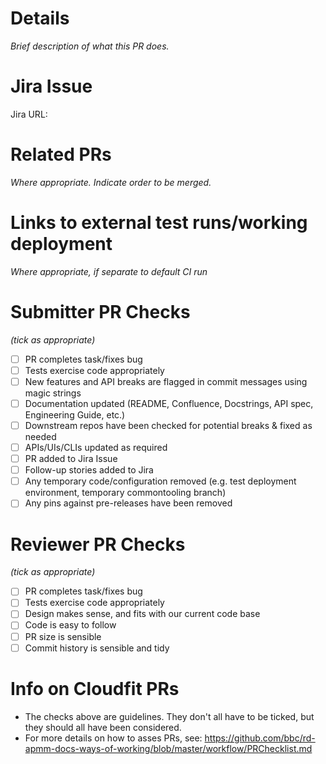 # Details
_Brief description of what this PR does._

# Jira Issue
Jira URL:

# Related PRs
_Where appropriate. Indicate order to be merged._

# Links to external test runs/working deployment
_Where appropriate, if separate to default CI run_

# Submitter PR Checks
_(tick as appropriate)_

- [ ] PR completes task/fixes bug
- [ ] Tests exercise code appropriately
- [ ] New features and API breaks are flagged in commit messages using magic strings
- [ ] Documentation updated (README, Confluence, Docstrings, API spec, Engineering Guide, etc.)
- [ ] Downstream repos have been checked for potential breaks & fixed as needed
- [ ] APIs/UIs/CLIs updated as required
- [ ] PR added to Jira Issue
- [ ] Follow-up stories added to Jira
- [ ] Any temporary code/configuration removed (e.g. test deployment environment, temporary commontooling branch)
- [ ] Any pins against pre-releases have been removed

# Reviewer PR Checks
_(tick as appropriate)_

- [ ] PR completes task/fixes bug
- [ ] Tests exercise code appropriately
- [ ] Design makes sense, and fits with our current code base
- [ ] Code is easy to follow
- [ ] PR size is sensible
- [ ] Commit history is sensible and tidy

# Info on Cloudfit PRs
- The checks above are guidelines. They don't all have to be ticked, but they should all have been considered.
- For more details on how to asses PRs, see: https://github.com/bbc/rd-apmm-docs-ways-of-working/blob/master/workflow/PRChecklist.md
